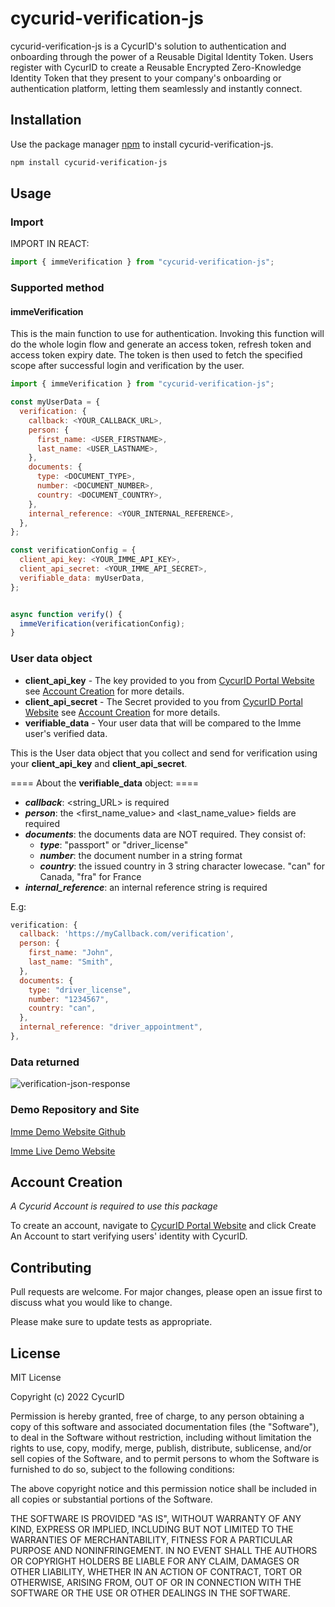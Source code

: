 # cycurid-verification-js

cycurid-verification-js is a CycurID's solution to authentication and onboarding through the power of a Reusable Digital Identity Token. Users register with CycurID to create a Reusable Encrypted Zero-Knowledge Identity Token that they present to your company's onboarding or authentication platform, letting them seamlessly and instantly connect.

## Installation

Use the package manager [npm](https://www.npmjs.com/) to install cycurid-verification-js.

```bash
npm install cycurid-verification-js
```

## Usage

### Import

IMPORT IN REACT:

```javascript
import { immeVerification } from "cycurid-verification-js";
```

### Supported method

#### immeVerification

This is the main function to use for authentication. Invoking this function will do the whole login flow and generate an access token, refresh token and access token expiry date. The token is then used to fetch the specified scope after successful login and verification by the user.

```javascript
import { immeVerification } from "cycurid-verification-js";

const myUserData = {
  verification: {
    callback: <YOUR_CALLBACK_URL>,
    person: {
      first_name: <USER_FIRSTNAME>,
      last_name: <USER_LASTNAME>,
    },
    documents: {
      type: <DOCUMENT_TYPE>,
      number: <DOCUMENT_NUMBER>,
      country: <DOCUMENT_COUNTRY>,
    },
    internal_reference: <YOUR_INTERNAL_REFERENCE>,
  },
};

const verificationConfig = {
  client_api_key: <YOUR_IMME_API_KEY>,
  client_api_secret: <YOUR_IMME_API_SECRET>,
  verifiable_data: myUserData,
};


async function verify() {
  immeVerification(verificationConfig);
}
```

### User data object

- **client_api_key** - The key provided to you from [CycurID Portal Website](https://portal.cycurid.com/) see [Account Creation](#account-creation) for more details.
- **client_api_secret** - The Secret provided to you from [CycurID Portal Website](https://portal.cycurid.com/) see [Account Creation](#account-creation) for more details.
- **verifiable_data** - Your user data that will be compared to the Imme user's verified data.

This is the User data object that you collect and send for verification using your **client_api_key** and **client_api_secret**.

==== About the **verifiable_data** object: ====

- **_callback_**: <string_URL> is required
- **_person_**: the <first_name_value> and <last_name_value> fields are required
- **_documents_**: the documents data are NOT required. They consist of:
  - **_type_**: "passport" or "driver_license"
  - **_number_**: the document number in a string format
  - **_country_**: the issued country in 3 string character lowecase. "can" for Canada, "fra" for France
- **_internal_reference_**: an internal reference string is required

E.g:

```javascript
verification: {
  callback: 'https://myCallback.com/verification',
  person: {
    first_name: "John",
    last_name: "Smith",
  },
  documents: {
    type: "driver_license",
    number: "1234567",
    country: "can",
  },
  internal_reference: "driver_appointment",
},
```
### Data returned

![verification-json-response](https://user-images.githubusercontent.com/107587283/207685960-193127ff-1d9a-4bd3-96c7-4c6075c7d52d.png)


### Demo Repository and Site

[Imme Demo Website Github](https://github.com/Cycurid/demo-website-production.git)

[Imme Live Demo Website](https://demo-website-production.vercel.app/)

## Account Creation

_A Cycurid Account is required to use this package_

To create an account, navigate to [CycurID Portal Website](https://portal.cycurid.com/) and click Create An Account to start verifying users' identity with CycurID.

## Contributing

Pull requests are welcome. For major changes, please open an issue first to discuss what you would like to change.

Please make sure to update tests as appropriate.

## License

MIT License

Copyright (c) 2022 CycurID

Permission is hereby granted, free of charge, to any person obtaining a copy
of this software and associated documentation files (the "Software"), to deal
in the Software without restriction, including without limitation the rights
to use, copy, modify, merge, publish, distribute, sublicense, and/or sell
copies of the Software, and to permit persons to whom the Software is
furnished to do so, subject to the following conditions:

The above copyright notice and this permission notice shall be included in all
copies or substantial portions of the Software.

THE SOFTWARE IS PROVIDED "AS IS", WITHOUT WARRANTY OF ANY KIND, EXPRESS OR
IMPLIED, INCLUDING BUT NOT LIMITED TO THE WARRANTIES OF MERCHANTABILITY,
FITNESS FOR A PARTICULAR PURPOSE AND NONINFRINGEMENT. IN NO EVENT SHALL THE
AUTHORS OR COPYRIGHT HOLDERS BE LIABLE FOR ANY CLAIM, DAMAGES OR OTHER
LIABILITY, WHETHER IN AN ACTION OF CONTRACT, TORT OR OTHERWISE, ARISING FROM,
OUT OF OR IN CONNECTION WITH THE SOFTWARE OR THE USE OR OTHER DEALINGS IN THE
SOFTWARE.
